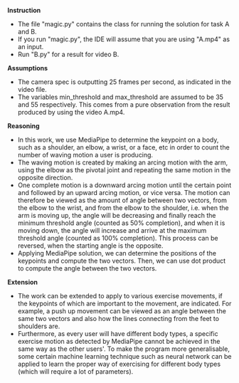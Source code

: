 **Instruction**
- The file "magic.py" contains the class for running the solution for task A and B.
- If you run "magic.py", the IDE will assume that you are using "A.mp4" as an input.
- Run "B.py" for a result for video B.

**Assumptions**
- The camera spec is outputting 25 frames per second, as indicated in the video file.
- The variables min_threshold and max_threshold are assumed to be 35 and 55 respectively. This comes from a pure observation from the result produced by using the video A.mp4.

**Reasoning**
- In this work, we use MediaPipe to determine the keypoint on a body, such as a shoulder, an elbow, a wrist, or a face, etc in order to count the number of waving motion a user is producing. 
- The waving motion is created by making an arcing motion with the arm, using the elbow as the pivotal joint and repeating the same motion in the opposite direction. 
- One complete motion is a downward arcing motion until the certain point and followed by an upward arcing motion, or vice versa. The motion can therefore be viewed as the amount of angle between two vectors, from the elbow to the wrist, and from the elbow to the shoulder, i.e. when the arm is moving up, the angle will be decreasing and finally reach the minimum threshold angle (counted as 50% completion), and when it is moving down, the angle will increase and arrive at the maximum threshold angle (counted as 100% completion). This process can be reversed, when the starting angle is the opposite.
- Applying MediaPipe solution, we can determine the positions of the keypoints and compute the two vectors. Then, we can use dot product to compute the angle between the two vectors.

**Extension**
- The work can be extended to apply to various exercise movements, if the keypoints of which are important to the movement, are indicated. For example, a  push up movement can be viewed as an angle between the same two vectors and also how the lines connecting from the feet to shoulders are.
- Furthermore, as every user will have different body types, a specific exercise motion as detected by MediaPipe cannot be achieved in the same way as the other users'. To make the program more generalisable, some certain machine learning technique such as neural network can be applied to learn the proper way of exercising for different body types (which will require a lot of parameters).
